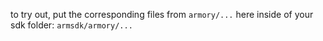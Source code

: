 to try out,
put the corresponding files from `armory/...` here 
inside of your sdk folder: `armsdk/armory/...`